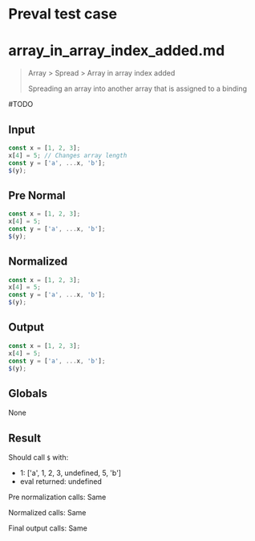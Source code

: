 # Preval test case

# array_in_array_index_added.md

> Array > Spread > Array in array index added
>
> Spreading an array into another array that is assigned to a binding

#TODO

## Input

`````js filename=intro
const x = [1, 2, 3];
x[4] = 5; // Changes array length
const y = ['a', ...x, 'b'];
$(y);
`````

## Pre Normal

`````js filename=intro
const x = [1, 2, 3];
x[4] = 5;
const y = ['a', ...x, 'b'];
$(y);
`````

## Normalized

`````js filename=intro
const x = [1, 2, 3];
x[4] = 5;
const y = ['a', ...x, 'b'];
$(y);
`````

## Output

`````js filename=intro
const x = [1, 2, 3];
x[4] = 5;
const y = ['a', ...x, 'b'];
$(y);
`````

## Globals

None

## Result

Should call `$` with:
 - 1: ['a', 1, 2, 3, undefined, 5, 'b']
 - eval returned: undefined

Pre normalization calls: Same

Normalized calls: Same

Final output calls: Same

